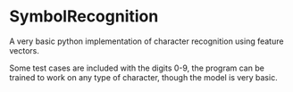 # SymbolRecognition

A very basic python implementation of character recognition using feature vectors.

Some test cases are included with the digits 0-9, the program can be trained to work on any type of character, though the model is very basic.

